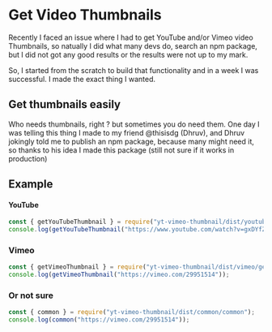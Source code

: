 # Get Video Thumbnails

Recently I faced an issue where I had to get YouTube and/or Vimeo video Thumbnails, so natually I did what many devs do, search an npm package, but I did not got any good results or the results were not up to my mark.

So, I started from the scratch to build that functionality and in a week I was successful. I made the exact thing I wanted.

## Get thumbnails easily

Who needs thumbnails, right ? but sometimes you do need them. One day I was telling this thing I made to my friend @thisisdg (Dhruv), and Dhruv jokingly told me to publish an npm package, because many might need it, so thanks to his idea I made this package (still not sure if it works in production)

## Example


#### YouTube
```javascript
const { getYouTubeThumbnail } = require("yt-vimeo-thumbnail/dist/youtube/getYouTube");
console.log(getYouTubeThumbnail("https://www.youtube.com/watch?v=gxDYfZzkuKQ&ab_channel=ODXGODXG"));
```

### Vimeo
```javascript
const { getVimeoThumbnail } = require("yt-vimeo-thumbnail/dist/vimeo/getVimeo");
console.log(getVimeoThumbnail("https://vimeo.com/29951514"));
```

### Or not sure
```javascript
const { common } = require("yt-vimeo-thumbnail/dist/common/common");
console.log(common("https://vimeo.com/29951514"));
```